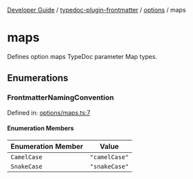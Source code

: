 [Developer Guide](../../../../README.md) / [typedoc-plugin-frontmatter](../../../README.md) / [options](../../README.md) / maps

# maps

Defines option maps TypeDoc parameter Map types.

## Enumerations

### FrontmatterNamingConvention

Defined in: [options/maps.ts:7](https://github.com/typedoc2md/typedoc-plugin-markdown/blob/main/packages/typedoc-plugin-frontmatter/src/options/maps.ts#L7)

#### Enumeration Members

| Enumeration Member | Value |
| ------ | ------ |
| <a id="camelcase-1"></a> `CamelCase` | `"camelCase"` |
| <a id="snakecase-1"></a> `SnakeCase` | `"snakeCase"` |
